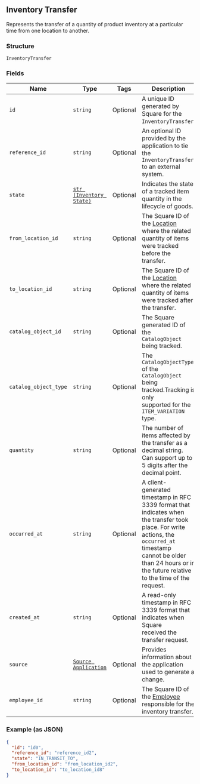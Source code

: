 ## Inventory Transfer

Represents the transfer of a quantity of product inventory at a
particular time from one location to another.

### Structure

`InventoryTransfer`

### Fields

| Name | Type | Tags | Description |
|  --- | --- | --- | --- |
| `id` | `string` | Optional | A unique ID generated by Square for the<br>`InventoryTransfer`. |
| `reference_id` | `string` | Optional | An optional ID provided by the application to tie the<br>`InventoryTransfer` to an external system. |
| `state` | [`str (Inventory State)`](/doc/models/inventory-state.md) | Optional | Indicates the state of a tracked item quantity in the lifecycle of goods. |
| `from_location_id` | `string` | Optional | The Square ID of the [Location](#type-location) where the related<br>quantity of items were tracked before the transfer. |
| `to_location_id` | `string` | Optional | The Square ID of the [Location](#type-location) where the related<br>quantity of items were tracked after the transfer. |
| `catalog_object_id` | `string` | Optional | The Square generated ID of the<br>`CatalogObject` being tracked. |
| `catalog_object_type` | `string` | Optional | The `CatalogObjectType` of the<br>`CatalogObject` being tracked.Tracking is only<br>supported for the `ITEM_VARIATION` type. |
| `quantity` | `string` | Optional | The number of items affected by the transfer as a decimal string.<br>Can support up to 5 digits after the decimal point. |
| `occurred_at` | `string` | Optional | A client-generated timestamp in RFC 3339 format that indicates when<br>the transfer took place. For write actions, the `occurred_at` timestamp<br>cannot be older than 24 hours or in the future relative to the time of the<br>request. |
| `created_at` | `string` | Optional | A read-only timestamp in RFC 3339 format that indicates when Square<br>received the transfer request. |
| `source` | [`Source Application`](/doc/models/source-application.md) | Optional | Provides information about the application used to generate a change. |
| `employee_id` | `string` | Optional | The Square ID of the [Employee](#type-employee) responsible for the<br>inventory transfer. |

### Example (as JSON)

```json
{
  "id": "id0",
  "reference_id": "reference_id2",
  "state": "IN_TRANSIT_TO",
  "from_location_id": "from_location_id2",
  "to_location_id": "to_location_id8"
}
```

